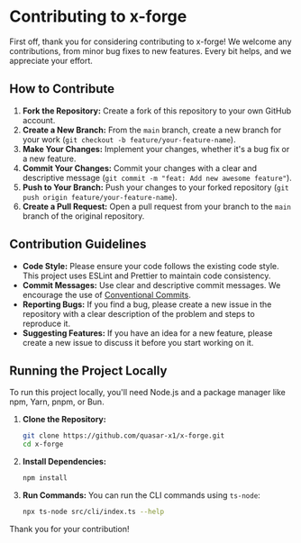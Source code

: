 # Contributing to x-forge

First off, thank you for considering contributing to x-forge! We welcome any contributions, from minor bug fixes to new features. Every bit helps, and we appreciate your effort.

## How to Contribute

1.  **Fork the Repository:** Create a fork of this repository to your own GitHub account.
2.  **Create a New Branch:** From the `main` branch, create a new branch for your work (`git checkout -b feature/your-feature-name`).
3.  **Make Your Changes:** Implement your changes, whether it's a bug fix or a new feature.
4.  **Commit Your Changes:** Commit your changes with a clear and descriptive message (`git commit -m "feat: Add new awesome feature"`).
5.  **Push to Your Branch:** Push your changes to your forked repository (`git push origin feature/your-feature-name`).
6.  **Create a Pull Request:** Open a pull request from your branch to the `main` branch of the original repository.

## Contribution Guidelines

-   **Code Style:** Please ensure your code follows the existing code style. This project uses ESLint and Prettier to maintain code consistency.
-   **Commit Messages:** Use clear and descriptive commit messages. We encourage the use of [Conventional Commits](https://www.conventionalcommits.org/en/v1.0.0/).
-   **Reporting Bugs:** If you find a bug, please create a new issue in the repository with a clear description of the problem and steps to reproduce it.
-   **Suggesting Features:** If you have an idea for a new feature, please create a new issue to discuss it before you start working on it.

## Running the Project Locally

To run this project locally, you'll need Node.js and a package manager like npm, Yarn, pnpm, or Bun.

1.  **Clone the Repository:**
    ```bash
    git clone https://github.com/quasar-x1/x-forge.git
    cd x-forge
    ```

2.  **Install Dependencies:**
    ```bash
    npm install
    ```

3.  **Run Commands:**
    You can run the CLI commands using `ts-node`:
    ```bash
    npx ts-node src/cli/index.ts --help
    ```

Thank you for your contribution!
